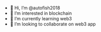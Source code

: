 - 👋 Hi, I’m @autofish2018
- 👀 I’m interested in blockchain
- 🌱 I’m currently learning web3
- 💞️ I’m looking to collaborate on web3 app

<!---
autofish2018/autofish2018 is a ✨ special ✨ repository because its `README.md` (this file) appears on your GitHub profile.
You can click the Preview link to take a look at your changes.
--->
